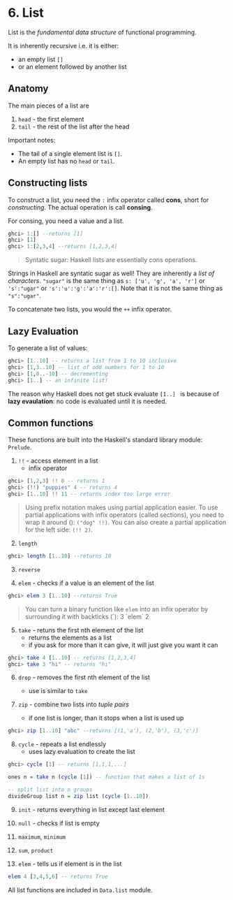 # 6. List

List is the *fundamental data structure* of functional programming.

It is inherently recursive i.e. it is either:
- an empty list `[]`
- or an element followed by another list

## Anatomy 

The main pieces of a list are 
1. `head` - the first element
2. `tail` - the rest of the list after the head

Important notes:
- The tail of a single element list is `[]`. 
- An empty list has no `head` or `tail`.

## Constructing lists

To construct a list, you need the `:` infix operator called **cons**, short for *constructing*. The actual operation is call **consing**.

For consing, you need a value and a list.
```haskell
ghci> 1:[] --returns [1]
ghci> [1]
ghci> 1:[2,3,4] --returns [1,2,3,4]

```
> Syntatic sugar: Haskell lists are essentially cons operations.

Strings in Haskell are syntatic sugar as well! They are inherently a *list of characters*. `"sugar"` is the same thing as `s: ['u', 'g', 'a', 'r']` or `'s':"ugar"` or `'s':'u':'g':'a':'r':[]`. Note that it is not the same thing as `"s":"ugar"`.

To concatenate two lists, you would the `++` infix operator.

## Lazy Evaluation

To generate a list of values:
```haskell
ghci> [1..10] -- returns a list from 1 to 10 inclusive
ghci> [1,3..10] -- list of odd numbers for 1 to 10
ghci> [1,0..-10] -- decrementing 
ghci> [1..] -- an infinite list!
```
The reason why Haskell does not get stuck evaluate `[1..] ` is because of **lazy evaulation**: no code is evaluated until it is needed.

## Common functions

These functions are built into the Haskell's standard library module: `Prelude`.

1. `!!` - access element in a list
    - infix operator
```haskell
ghci> [1,2,3] !! 0 -- returns 1
ghci> (!!) "puppies" 4 -- returns 4
ghci> [1..10] !! 11 -- returns index too large error
```

> Using prefix notation makes using partial application easier. To use partial applications with infix operators (called sections), you need to wrap it around (): `("dog" !!)`. You can also create a partial application for the left side: `(!! 2)`.

2. `length` 
```haskell
ghci> length [1..10] --returns 10
```

3. `reverse`

4. `elem` - checks if a value is an element of the list
```haskell
ghci> elem 3 [1..10] --returns True
```

> You can turn a binary function like `elem` into an infix operator by surrounding it with backticks (\`): 3 \`elem\` 2

5. `take` - retuns the first nth element of the list
    - returns the elements as a list
    - if you ask for more than it can give, it will just give you want it can
```haskell
ghci> take 4 [1..10] -- returns [1,2,3,4]
ghci> take 3 "hi" -- returns "hi"
```

6. `drop` - removes the first nth element of the list
    - use is similar to `take`

7. `zip` - combine two lists into *tuple pairs*
    - if one list is longer, than it stops when a list is used up
```haskell
ghci> zip [1..10] "abc" --returns [(1,'a'), (2,'b'), (3,'c')]
```

8. `cycle` - repeats a list endlessly
    - uses lazy evaluation to create the list
```haskell
ghci> cycle [1] -- returns [1,1,1,...]

ones n = take n (cycle [1]) -- function that makes a list of 1s

-- split list into n groups
divideGroup list n = zip list (cycle [1..10])
```
9. `init` - returns everything in list except last element

10. `null` - checks if list is empty

11. `maximum`, `minimum`

12. `sum`, `product`

13. `elem` - tells us if element is in the list
```haskell
elem 4 [3,4,5,6] -- returns True
```

All list functions are included in `Data.list` module.








